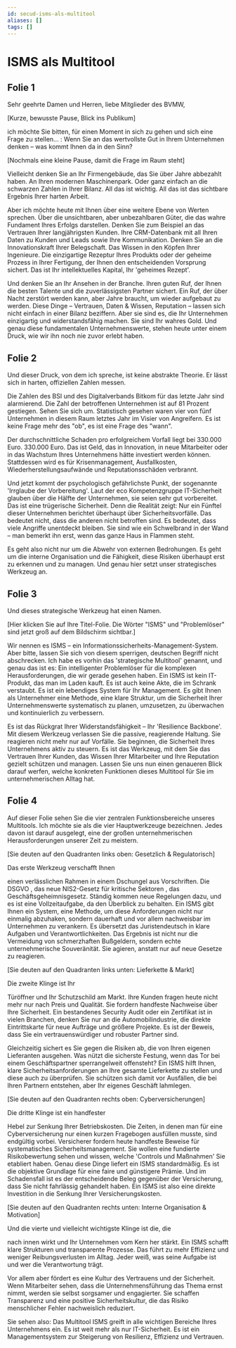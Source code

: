 ```yaml
---
id: secud-isms-als-multitool
aliases: []
tags: []
---
```


# ISMS als Multitool

## Folie 1

Sehr geehrte Damen und Herren, liebe Mitglieder des BVMW,

[Kurze, bewusste Pause, Blick ins Publikum]

ich möchte Sie bitten, für einen Moment in sich zu gehen und sich eine Frage zu stellen... : Wenn Sie an das wertvollste Gut in Ihrem Unternehmen denken – was kommt Ihnen da in den Sinn?

[Nochmals eine kleine Pause, damit die Frage im Raum steht]

Vielleicht denken Sie an Ihr Firmengebäude, das Sie über Jahre abbezahlt haben. An Ihren modernen Maschinenpark. Oder ganz einfach an die schwarzen Zahlen in Ihrer Bilanz. All das ist wichtig. All das ist das sichtbare Ergebnis Ihrer harten Arbeit.

Aber ich möchte heute mit Ihnen über eine weitere Ebene von Werten sprechen. Über die unsichtbaren, aber unbezahlbaren Güter, die das wahre Fundament Ihres Erfolgs darstellen.
Denken Sie zum Beispiel an das Vertrauen Ihrer langjährigsten Kunden. Ihre CRM-Datenbank mit all Ihren Daten zu Kunden und Leads sowie Ihre Kommunikation.
Denken Sie an die Innovationskraft Ihrer Belegschaft. Das Wissen in den Köpfen Ihrer Ingenieure. Die einzigartige Rezeptur Ihres Produkts oder der geheime Prozess in Ihrer Fertigung, der Ihnen den entscheidenden Vorsprung sichert. Das ist Ihr intellektuelles Kapital, Ihr 'geheimes Rezept'.

Und denken Sie an Ihr Ansehen in der Branche. Ihren guten Ruf, der Ihnen die besten Talente und die zuverlässigsten Partner sichert. Ein Ruf, der über Nacht zerstört werden kann, aber Jahre braucht, um wieder aufgebaut zu werden.
Diese Dinge – Vertrauen, Daten & Wissen, Reputation – lassen sich nicht einfach in einer Bilanz beziffern. Aber sie sind es, die Ihr Unternehmen einzigartig und widerstandsfähig machen. Sie sind Ihr wahres Gold.
Und genau diese fundamentalen Unternehmenswerte, stehen heute unter einem Druck, wie wir ihn noch nie zuvor erlebt haben.

## Folie 2

Und dieser Druck, von dem ich spreche, ist keine abstrakte Theorie. Er lässt sich in harten, offiziellen Zahlen messen.

Die Zahlen des BSI und des Digitalverbands Bitkom für das letzte Jahr sind alarmierend. Die Zahl der betroffenen Unternehmen ist auf 81 Prozent gestiegen. Sehen Sie sich um. Statistisch gesehen waren vier von fünf Unternehmen in diesem Raum letztes Jahr im Visier von Angreifern. Es ist keine Frage mehr des
"ob", es ist eine Frage des "wann".

Der durchschnittliche Schaden pro erfolgreichem Vorfall liegt bei 330.000 Euro.
330.000 Euro. Das ist Geld, das in Innovation, in neue Mitarbeiter oder in das Wachstum Ihres Unternehmens hätte investiert werden können. Stattdessen wird es für Krisenmanagement, Ausfallkosten, Wiederherstellungsaufwände und Reputationsschäden verbrannt.

Und jetzt kommt der psychologisch gefährlichste Punkt, der sogenannte 'Irrglaube der Vorbereitung'. Laut der eco Kompetenzgruppe IT-Sicherheit glauben über die Hälfte der Unternehmen, sie seien sehr gut vorbereitet. Das ist eine trügerische Sicherheit. Denn die Realität zeigt: Nur ein Fünftel dieser Unternehmen berichtet überhaupt über Sicherheitsvorfälle.
Das bedeutet nicht, dass die anderen nicht betroffen sind. Es bedeutet, dass viele Angriffe unentdeckt bleiben. Sie sind wie ein Schwelbrand in der Wand – man bemerkt ihn erst, wenn das ganze Haus in Flammen steht.

Es geht also nicht nur um die Abwehr von externen Bedrohungen. Es geht um die interne Organisation und die Fähigkeit, diese Risiken überhaupt erst zu erkennen und zu managen.
Und genau hier setzt unser strategisches Werkzeug an.

## Folie 3

Und dieses strategische Werkzeug hat einen Namen.

[Hier klicken Sie auf Ihre Titel-Folie. Die Wörter "ISMS" und "Problemlöser" sind jetzt groß auf dem Bildschirm sichtbar.]

Wir nennen es ISMS – ein Informationssicherheits-Management-System. Aber bitte, lassen Sie sich von diesem sperrigen, deutschen Begriff nicht abschrecken.
Ich habe es vorhin das 'strategische Multitool' genannt, und genau das ist es: Ein intelligenter Problemlöser für die komplexen Herausforderungen, die wir gerade gesehen haben.
Ein ISMS ist kein IT-Produkt, das man im Laden kauft. Es ist auch keine Akte, die im Schrank verstaubt. Es ist ein lebendiges System für Ihr Management. Es gibt Ihnen als Unternehmer eine Methode, eine klare Struktur, um die Sicherheit Ihrer Unternehmenswerte systematisch zu planen, umzusetzen, zu überwachen und kontinuierlich zu verbessern.

Es ist das Rückgrat Ihrer Widerstandsfähigkeit – Ihr 'Resilience Backbone'.
Mit diesem Werkzeug verlassen Sie die passive, reagierende Haltung. Sie reagieren nicht mehr nur auf Vorfälle. Sie beginnen, die Sicherheit Ihres Unternehmens aktiv zu steuern. Es ist das Werkzeug, mit dem Sie das Vertrauen Ihrer Kunden, das Wissen Ihrer Mitarbeiter und Ihre Reputation gezielt schützen und managen.
Lassen Sie uns nun einen genaueren Blick darauf werfen, welche konkreten Funktionen dieses Multitool für Sie im unternehmerischen Alltag hat.

## Folie 4

Auf dieser Folie sehen Sie die vier zentralen Funktionsbereiche unseres Multitools. Ich möchte sie als die vier Hauptwerkzeuge bezeichnen. Jedes davon ist darauf ausgelegt, eine der großen unternehmerischen Herausforderungen unserer Zeit zu meistern.

[Sie deuten auf den Quadranten links oben: Gesetzlich & Regulatorisch]

Das erste Werkzeug verschafft Ihnen

einen verlässlichen Rahmen in einem Dschungel aus Vorschriften. Die DSGVO , das neue NIS2-Gesetz für kritische Sektoren , das Geschäftsgeheimnisgesetz. Ständig kommen neue Regelungen dazu, und es ist eine Vollzeitaufgabe, da den Überblick zu behalten. Ein ISMS gibt Ihnen ein System, eine Methode, um diese Anforderungen nicht nur einmalig abzuhaken, sondern dauerhaft und vor allem nachweisbar im Unternehmen zu verankern. Es übersetzt das Juristendeutsch in klare Aufgaben und Verantwortlichkeiten. Das Ergebnis ist nicht nur die Vermeidung von schmerzhaften Bußgeldern, sondern echte unternehmerische Souveränität. Sie agieren, anstatt nur auf neue Gesetze zu reagieren.

[Sie deuten auf den Quadranten links unten: Lieferkette & Markt]

Die zweite Klinge ist Ihr

Türöffner und Ihr Schutzschild am Markt. Ihre Kunden fragen heute nicht mehr nur nach Preis und Qualität. Sie fordern handfeste Nachweise über Ihre Sicherheit. Ein bestandenes Security Audit oder ein Zertifikat ist in vielen Branchen, denken Sie nur an die Automobilindustrie, die direkte Eintrittskarte für neue Aufträge und größere Projekte. Es ist der Beweis, dass Sie ein vertrauenswürdiger und robuster Partner sind.

Gleichzeitig sichert es Sie gegen die Risiken ab, die von Ihren eigenen Lieferanten ausgehen. Was nützt die sicherste Festung, wenn das Tor bei einem Geschäftspartner sperrangelweit offensteht? Ein ISMS hilft Ihnen, klare Sicherheitsanforderungen an Ihre gesamte Lieferkette zu stellen und diese auch zu überprüfen. Sie schützen sich damit vor Ausfällen, die bei Ihren Partnern entstehen, aber Ihr eigenes Geschäft lahmlegen.

[Sie deuten auf den Quadranten rechts oben: Cyberversicherungen]

Die dritte Klinge ist ein handfester

Hebel zur Senkung Ihrer Betriebskosten. Die Zeiten, in denen man für eine Cyberversicherung nur einen kurzen Fragebogen ausfüllen musste, sind endgültig vorbei. Versicherer fordern heute handfeste Beweise für systematisches Sicherheitsmanagement. Sie wollen eine fundierte Risikobewertung sehen und wissen, welche 'Controls und Maßnahmen' Sie etabliert haben. Genau diese Dinge liefert ein ISMS standardmäßig. Es ist die objektive Grundlage für eine faire und günstigere Prämie. Und im Schadensfall ist es der entscheidende Beleg gegenüber der Versicherung, dass Sie nicht fahrlässig gehandelt haben. Ein ISMS ist also eine direkte Investition in die Senkung Ihrer Versicherungskosten.

[Sie deuten auf den Quadranten rechts unten: Interne Organisation & Motivation]

Und die vierte und vielleicht wichtigste Klinge ist die, die

nach innen wirkt und Ihr Unternehmen vom Kern her stärkt. Ein ISMS schafft klare Strukturen und transparente Prozesse. Das führt zu mehr Effizienz und weniger Reibungsverlusten im Alltag. Jeder weiß, was seine Aufgabe ist und wer die Verantwortung trägt.

Vor allem aber fördert es eine Kultur des Vertrauens und der Sicherheit. Wenn Mitarbeiter sehen, dass die Unternehmensführung das Thema ernst nimmt, werden sie selbst sorgsamer und engagierter. Sie schaffen Transparenz und eine positive Sicherheitskultur, die das Risiko menschlicher Fehler nachweislich reduziert.

Sie sehen also: Das Multitool ISMS greift in alle wichtigen Bereiche Ihres Unternehmens ein. Es ist weit mehr als nur IT-Sicherheit. Es ist ein Managementsystem zur Steigerung von Resilienz, Effizienz und Vertrauen.
